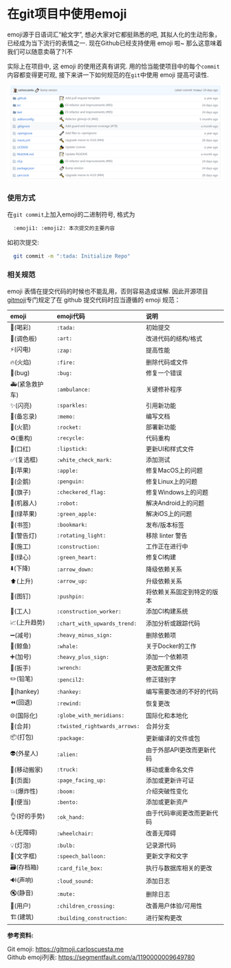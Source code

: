 # 在git项目中使用emoji

emoji源于日语词汇“絵文字”, 想必大家对它都挺熟悉的吧, 其拟人化的生动形象，已经成为当下流行的表情之一. 现在Github已经支持使用 emoji 啦~ 那么这意味着我们可以随意卖萌了?(不

实际上在项目中, 这 emoji 的使用还真有讲究. 用的恰当能使项目中的每个`commit`内容都变得更可观, 接下来讲一下如何规范的在`git`中使用 emoji 提高可读性.

![项目中使用](./img-1.png)
<!-- more -->

### 使用方式

在`git commit`上加入emoji的二进制符号, 格式为

``` bash
  :emoji1: :emoji2: 本次提交的主要内容
```

如初次提交:

``` bash
  git commit -m ":tada: Initialize Repo"
```

### 相关规范

emoji 表情在提交代码的时候也不能乱用，否则容易造成误解. 因此开源项目[gitmoji](https://gitmoji.carloscuesta.me/)专门规定了在 github 提交代码时应当遵循的 emoji 规范：

| emoji                                | emoji代码                     | 说明                       |
| :----------------------------------- | :---------------------------- | :------------------------- |
| :tada:(喝彩)                         | `:tada:`                      | 初始提交                   |
| :art:(调色板)                        | `:art:`                       | 改进代码的结构/格式        |
| :zap:(闪电)                          | `:zap:`                       | 提高性能                   |
| :fire:(火焰)                         | `:fire:`                      | 删除代码或文件             |
| :bug:(bug)                           | `:bug:`                       | 修复一个错误               |
| :ambulance:(紧急救护车)              | `:ambulance:`                 | 关键修补程序               |
| :sparkles:(闪亮)                     | `:sparkles:`                  | 引用新功能                 |
| :memo:(备忘录)                       | `:memo:`                      | 编写文档                   |
| :rocket:(火箭)                       | `:rocket:`                    | 部署新功能                 |
| :recycle:(重构)                      | `:recycle:`                   | 代码重构                   |
| :lipstick:(口红)                     | `:lipstick:`                  | 更新UI和样式文件           |
| :white_check_mark:(复选框)           | `:white_check_mark:`          | 添加测试                   |
| :apple:(苹果)                        | `:apple:`                     | 修复MacOS上的问题          |
| :penguin:(企鹅)                      | `:penguin:`                   | 修复Linux上的问题          |
| :checkered_flag:(旗子)               | `:checkered_flag:`            | 修复Windows上的问题        |
| :robot:(机器人)                      | `:robot:`                     | 解决Android上的问题        |
| :green_apple:(绿苹果)                | `:green_apple:`               | 解决iOS上的问题            |
| :bookmark:(书签)                     | `:bookmark:`                  | 发布/版本标签              |
| :rotating_light:(警告灯)             | `:rotating_light:`            | 移除 linter 警告           |
| :construction:(施工)                 | `:construction:`              | 工作正在进行中             |
| :green_heart:(绿心)                  | `:green_heart:`               | 修复CI构建                 |
| :arrow_down:(下降)                   | `:arrow_down:`                | 降级依赖关系               |
| :arrow_up:(上升)                     | `:arrow_up:`                  | 升级依赖关系               |
| :pushpin:(图钉)                      | `:pushpin:`                   | 将依赖关系固定到特定的版本 |
| :construction_worker:(工人)          | `:construction_worker:`       | 添加CI构建系统             |
| :chart_with_upwards_trend:(上升趋势) | `:chart_with_upwards_trend:`  | 添加分析或跟踪代码         |
| :heavy_minus_sign:(减号)             | `:heavy_minus_sign:`          | 删除依赖项                 |
| :whale:(鲸鱼)                        | `:whale:`                     | 关于Docker的工作           |
| :heavy_plus_sign:(加号)              | `:heavy_plus_sign:`           | 添加一个依赖项             |
| :wrench:(扳手)                       | `:wrench:`                    | 更改配置文件               |
| :pencil2:(铅笔)                      | `:pencil2:`                   | 修正错别字                 |
| :hankey:(hankey)                     | `:hankey:`                    | 编写需要改进的不好的代码   |
| :rewind:(回退)                       | `:rewind:`                    | 恢复更改                   |
| :globe_with_meridians:(国际化)       | `:globe_with_meridians:`      | 国际化和本地化             |
| :twisted_rightwards_arrows:(合并)    | `:twisted_rightwards_arrows:` | 合并分支                   |
| :package:(打包)                      | `:package:`                   | 更新编译的文件或包         |
| :alien:(外星人)                      | `:alien:`                     | 由于外部API更改而更新代码  |
| :truck:(移动搬家)                    | `:truck:`                     | 移动或重命名文件           |
| :page_facing_up:(页面)               | `:page_facing_up:`            | 添加或更新许可证           |
| :boom:(爆炸性)                       | `:boom:`                      | 介绍突破性变化             |
| :bento:(便当)                        | `:bento:`                     | 添加或更新资产             |
| :ok_hand:(好的手势)                  | `:ok_hand:`                   | 由于代码审阅更改而更新代码 |
| :wheelchair:(无障碍)                 | `:wheelchair:`                | 改善无障碍                 |
| :bulb:(灯泡)                         | `:bulb:`                      | 记录源代码                 |
| :speech_balloon:(文字框)             | `:speech_balloon:`            | 更新文字和文字             |
| :card_file_box:(存档箱)              | `:card_file_box:`             | 执行与数据库相关的更改     |
| :loud_sound:(声响)                   | `:loud_sound:`                | 添加日志                   |
| :mute:(静音)                         | `:mute:`                      | 删除日志                   |
| :children_crossing:(用户)            | `:children_crossing:`         | 改善用户体验/可用性        |
| :building_construction:(建筑)        | `:building_construction:`     | 进行架构更改               |

**参考资料:**

Git emoji: https://gitmoji.carloscuesta.me  
Github emoji列表: https://segmentfault.com/a/1190000009649780